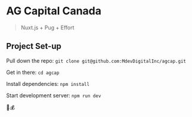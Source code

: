 # AG Capital Canada

>Nuxt.js + Pug + Effort

## Project Set-up

Pull down the repo: `git clone git@github.com:MdevDigitalInc/agcap.git`

Get in there: `cd agcap`

Install dependencies: `npm install`

Start development server: `npm run dev`

:tractor::moneybag: